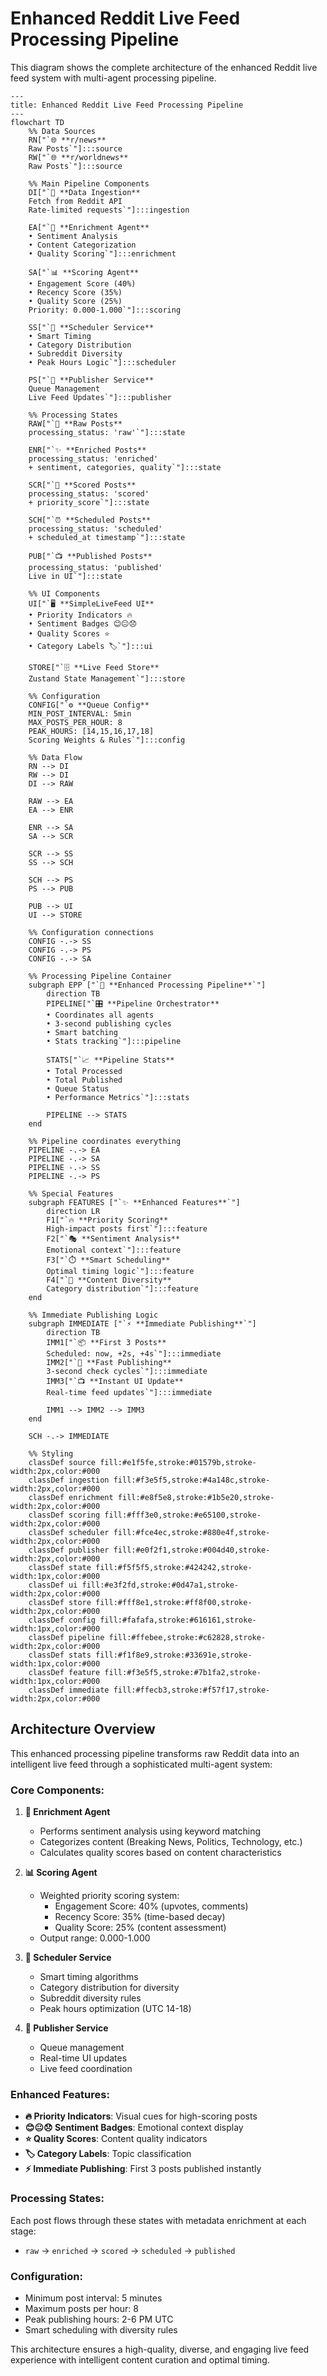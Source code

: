 # Enhanced Reddit Live Feed Processing Pipeline

This diagram shows the complete architecture of the enhanced Reddit live feed system with multi-agent processing pipeline.

```mermaid
---
title: Enhanced Reddit Live Feed Processing Pipeline
---
flowchart TD
    %% Data Sources
    RN["`🌐 **r/news**
    Raw Posts`"]:::source
    RW["`🌐 **r/worldnews** 
    Raw Posts`"]:::source
    
    %% Main Pipeline Components
    DI["`📡 **Data Ingestion**
    Fetch from Reddit API
    Rate-limited requests`"]:::ingestion
    
    EA["`🧠 **Enrichment Agent**
    • Sentiment Analysis
    • Content Categorization  
    • Quality Scoring`"]:::enrichment
    
    SA["`📊 **Scoring Agent**
    • Engagement Score (40%)
    • Recency Score (35%)
    • Quality Score (25%)
    Priority: 0.000-1.000`"]:::scoring
    
    SS["`📅 **Scheduler Service**
    • Smart Timing
    • Category Distribution
    • Subreddit Diversity
    • Peak Hours Logic`"]:::scheduler
    
    PS["`📢 **Publisher Service**
    Queue Management
    Live Feed Updates`"]:::publisher
    
    %% Processing States
    RAW["`📝 **Raw Posts**
    processing_status: 'raw'`"]:::state
    
    ENR["`✨ **Enriched Posts**  
    processing_status: 'enriched'
    + sentiment, categories, quality`"]:::state
    
    SCR["`🎯 **Scored Posts**
    processing_status: 'scored'  
    + priority_score`"]:::state
    
    SCH["`⏰ **Scheduled Posts**
    processing_status: 'scheduled'
    + scheduled_at timestamp`"]:::state
    
    PUB["`📺 **Published Posts**
    processing_status: 'published'
    Live in UI`"]:::state
    
    %% UI Components  
    UI["`🖥️ **SimpleLiveFeed UI**
    • Priority Indicators 🔥
    • Sentiment Badges 😊😐😞
    • Quality Scores ⭐
    • Category Labels 🏷️`"]:::ui
    
    STORE["`🗄️ **Live Feed Store**
    Zustand State Management`"]:::store
    
    %% Configuration
    CONFIG["`⚙️ **Queue Config**
    MIN_POST_INTERVAL: 5min
    MAX_POSTS_PER_HOUR: 8
    PEAK_HOURS: [14,15,16,17,18]
    Scoring Weights & Rules`"]:::config
    
    %% Data Flow
    RN --> DI
    RW --> DI
    DI --> RAW
    
    RAW --> EA
    EA --> ENR
    
    ENR --> SA  
    SA --> SCR
    
    SCR --> SS
    SS --> SCH
    
    SCH --> PS
    PS --> PUB
    
    PUB --> UI
    UI --> STORE
    
    %% Configuration connections
    CONFIG -.-> SS
    CONFIG -.-> PS
    CONFIG -.-> SA
    
    %% Processing Pipeline Container
    subgraph EPP ["`🔄 **Enhanced Processing Pipeline**`"]
        direction TB
        PIPELINE["`🎛️ **Pipeline Orchestrator**
        • Coordinates all agents
        • 3-second publishing cycles  
        • Smart batching
        • Stats tracking`"]:::pipeline
        
        STATS["`📈 **Pipeline Stats**
        • Total Processed
        • Total Published
        • Queue Status
        • Performance Metrics`"]:::stats
        
        PIPELINE --> STATS
    end
    
    %% Pipeline coordinates everything
    PIPELINE -.-> EA
    PIPELINE -.-> SA
    PIPELINE -.-> SS
    PIPELINE -.-> PS
    
    %% Special Features
    subgraph FEATURES ["`✨ **Enhanced Features**`"]
        direction LR
        F1["`🔥 **Priority Scoring**
        High-impact posts first`"]:::feature
        F2["`🎭 **Sentiment Analysis** 
        Emotional context`"]:::feature
        F3["`⏱️ **Smart Scheduling**
        Optimal timing logic`"]:::feature
        F4["`🌈 **Content Diversity**
        Category distribution`"]:::feature
    end
    
    %% Immediate Publishing Logic
    subgraph IMMEDIATE ["`⚡ **Immediate Publishing**`"]
        direction TB
        IMM1["`📦 **First 3 Posts**
        Scheduled: now, +2s, +4s`"]:::immediate
        IMM2["`🚀 **Fast Publishing**
        3-second check cycles`"]:::immediate
        IMM3["`📺 **Instant UI Update**
        Real-time feed updates`"]:::immediate
        
        IMM1 --> IMM2 --> IMM3
    end
    
    SCH -.-> IMMEDIATE
    
    %% Styling
    classDef source fill:#e1f5fe,stroke:#01579b,stroke-width:2px,color:#000
    classDef ingestion fill:#f3e5f5,stroke:#4a148c,stroke-width:2px,color:#000
    classDef enrichment fill:#e8f5e8,stroke:#1b5e20,stroke-width:2px,color:#000  
    classDef scoring fill:#fff3e0,stroke:#e65100,stroke-width:2px,color:#000
    classDef scheduler fill:#fce4ec,stroke:#880e4f,stroke-width:2px,color:#000
    classDef publisher fill:#e0f2f1,stroke:#004d40,stroke-width:2px,color:#000
    classDef state fill:#f5f5f5,stroke:#424242,stroke-width:1px,color:#000
    classDef ui fill:#e3f2fd,stroke:#0d47a1,stroke-width:2px,color:#000
    classDef store fill:#fff8e1,stroke:#ff8f00,stroke-width:2px,color:#000
    classDef config fill:#fafafa,stroke:#616161,stroke-width:1px,color:#000
    classDef pipeline fill:#ffebee,stroke:#c62828,stroke-width:2px,color:#000
    classDef stats fill:#f1f8e9,stroke:#33691e,stroke-width:1px,color:#000
    classDef feature fill:#f3e5f5,stroke:#7b1fa2,stroke-width:1px,color:#000
    classDef immediate fill:#ffecb3,stroke:#f57f17,stroke-width:2px,color:#000
```

## Architecture Overview

This enhanced processing pipeline transforms raw Reddit data into an intelligent live feed through a sophisticated multi-agent system:

### **Core Components:**

1. **🧠 Enrichment Agent**
   - Performs sentiment analysis using keyword matching
   - Categorizes content (Breaking News, Politics, Technology, etc.)
   - Calculates quality scores based on content characteristics

2. **📊 Scoring Agent**
   - Weighted priority scoring system:
     - Engagement Score: 40% (upvotes, comments)
     - Recency Score: 35% (time-based decay)
     - Quality Score: 25% (content assessment)
   - Output range: 0.000-1.000

3. **📅 Scheduler Service**
   - Smart timing algorithms
   - Category distribution for diversity
   - Subreddit diversity rules
   - Peak hours optimization (UTC 14-18)

4. **📢 Publisher Service**
   - Queue management
   - Real-time UI updates
   - Live feed coordination

### **Enhanced Features:**

- **🔥 Priority Indicators**: Visual cues for high-scoring posts
- **😊😐😞 Sentiment Badges**: Emotional context display
- **⭐ Quality Scores**: Content quality indicators
- **🏷️ Category Labels**: Topic classification
- **⚡ Immediate Publishing**: First 3 posts published instantly

### **Processing States:**

Each post flows through these states with metadata enrichment at each stage:
- `raw` → `enriched` → `scored` → `scheduled` → `published`

### **Configuration:**

- Minimum post interval: 5 minutes
- Maximum posts per hour: 8
- Peak publishing hours: 2-6 PM UTC
- Smart scheduling with diversity rules

This architecture ensures a high-quality, diverse, and engaging live feed experience with intelligent content curation and optimal timing.
